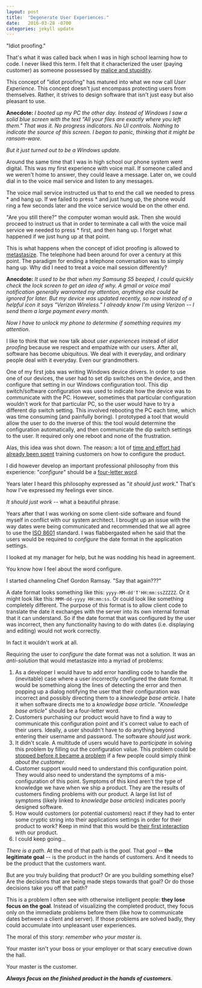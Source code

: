 ```yaml
---
layout: post
title:  "Degenerate User Experiences."
date:   2016-03-28 -0700
categories: jekyll update
---
```


"Idiot proofing."

That's what it was called back when I was in high school learning how to code. I never liked this term. I felt that it characterized the user (paying customer) as someone possessed by [malice and stupidity](https://en.wikipedia.org/wiki/Hanlon%27s_razor).

This concept of "idiot proofing" has matured into what we now call *User Experience*. This concept doesn't just encompass protecting users from themselves. Rather, it strives to design software that isn't just easy but also pleasant to use.

                                        

**Anecdote:** *I booted up my PC the other day. Instead of Windows I saw a solid blue screen with the text "All your files are exactly where you left them." That was it. No progress indicators. No UI controls. Nothing to indicate the source of this screen. I began to panic, thinking that it might be ransom-ware.*

*But it just turned out to be a Windows update.*

                                        

Around the same time that I was in high school our phone system went digital. This was my first experience with voice mail. If someone called and we weren't home to answer, they could leave a message. Later on, we could dial in to the voice mail service and listen to any messages.

The voice mail service instructed us that to end the call we needed to press * and hang up. If we failed to press * and just hung up, the phone would ring a few seconds later and the voice service would be on the other end.

"Are you still there?" the computer woman would ask. Then she would proceed to instruct us that in order to terminate a call with the voice mail service we needed to press * first, and then hang up. I forget what happened if we just hung up at that point.

This is what happens when the concept of idiot proofing is allowed to [metastasize](https://en.wiktionary.org/wiki/metastasize). The telephone had been around for over a century at this point. The paradigm for ending a telephone conversation was to simply hang up. Why did I need to treat a voice mail session differently?

                                        

**Anecdote:** *It used to be that when my Samsung S5 beeped, I could quickly check the lock screen to get an idea of why. A gmail or voice mail notification generally warranted my attention, anything else could be ignored for later. But my device was updated recently, so now instead of a helpful icon it says "Verizon Wireless." I already know I'm using Verizon -- I send them a large payment every month.*

*Now I have to unlock my phone to determine if something requires my attention.*

                                        

I like to think that we now talk about *user experiences* instead of *idiot proofing* because we respect and empathize with our users. After all, software has become ubiquitous. We deal with it everyday, and ordinary people deal with it everyday. Even our grandmothers.

One of my first jobs was writing Windows device drivers. In order to use one of our devices, the user had to set dip switches on the device, and then configure that setting in our Windows configuration tool. This dip switch/software configuration was used to indicate how the device was to communicate with the PC. However, sometimes that particular configuration wouldn't work for that particular PC, so the user would have to try a different dip switch setting. This involved rebooting the PC each time, which was time consuming (and painfully boring). I prototyped a tool that would allow the user to do the inverse of this: the tool would determine the configuration automatically, and then communicate the dip switch settings to the user. It required only one reboot and none of the frustration.

Alas, this idea was shot down. The reason: a lot of [time and effort had already been spent](https://en.wikipedia.org/wiki/Sunk_costs#Loss_aversion_and_the_sunk_cost_fallacy) training customers on how to configure the product.

I did however develop an important professional philosophy from this experience: "*configure*" should be a [four-letter word](https://en.wiktionary.org/wiki/four-letter_word).

Years later I heard this philosophy expressed as "*it should just work*." That's how I've expressed my feelings ever since.

*It should just work* -- what a beautiful phrase.

Years after that I was working on some client-side software and found myself in conflict with our system architect. I brought up an issue with the way dates were being communicated and recommended that we all agree to use the [ISO 8601](https://en.wikipedia.org/wiki/ISO_8601) standard. I was flabbergasted when he said that the users would be required to *configure* the date format in the application settings.

I looked at my manager for help, but he was nodding his head in agreement.

You know how I feel about the word configure.

I started channeling Chef Gordon Ramsay.  "Say that again???"

A date format looks something like this: `yyyy-MM-dd'T'HH:mm:ssZZZZZ`. Or it might look like this: `MMM-dd-yyyy HH:mm:ss`. Or could look like something completely different. The purpose of this format is to allow client code to translate the date it exchanges with the server into its own internal format that it can understand. So if the date format that was configured by the user was incorrect, then any functionality having to do with dates (i.e. displaying and editing) would not work correctly.

In fact it wouldn't work at all.

Requiring the user to *configure* the date format was not a solution. It was an *anti-solution* that would metastasize into a myriad of problems:

1. As a developer I would have to add error handling code to handle the (inevitable) case where a user incorrectly configured the date format. It would be something along the lines of detecting the error and then popping up a dialog notifying the user that their configuration was incorrect and possibly directing them to a *knowledge base article*. I hate it when software directs me to a *knowledge base article*. "*Knowledge base article*" should be a four-letter word.
1. Customers purchasing our product would have to find a way to communicate this configuration point and it's correct value to each of their users. Ideally, a user shouldn't have to do anything beyond entering their username and password. The software *should just work*.
1. It didn't scale. A multitude of users would have to *participate* in solving this problem by filling out the configuration value. This problem could be [stopped before it became a problem](https://en.wiktionary.org/wiki/nip_in_the_bud) if a few people could simply *think about the customer*.
1. Customer support would need to understand this configuration point. They would also need to understand the symptoms of a mis-configuration of this point. Symptoms of this kind aren't the type of knowledge we have when we ship a product. They are the results of customers finding problems with our product. A large list list of symptoms (likely linked to *knowledge base articles*) indicates poorly designed software.
1. How would customers (or potential customers) react if they had to enter some cryptic string into their applications settings in order for their product to work? Keep in mind that this would be [their first interaction](https://en.wikipedia.org/wiki/First_impression_(psychology)) with our product.
1. I could keep going...



*There is a path*. At the end of that path is the *goal*. That *goal* -- **the legitimate goal** -- is the product in the hands of customers. And it needs to be the product that the customers want.

But are you truly building that product? Or are you building something else? Are the decisions that are being made steps towards that goal? Or do those decisions take you off that path?

This is a problem I often see with otherwise intelligent people: **they lose focus on the goal**. Instead of visualizing the completed product, they focus only on the immediate problems before them (like how to communicate dates between a client and server). If those problems are solved badly, they could accumulate into unpleasant user experiences.

The moral of this story: *remember who your master is*.

Your master isn't your boss or your employer or that scary executive down the hall.

Your master is the customer.

***Always focus on the finished product in the hands of customers.***